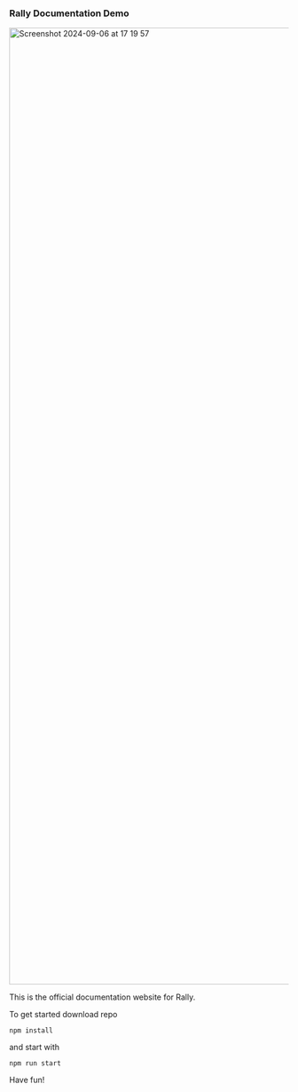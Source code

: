 ### Rally Documentation Demo

<img width="1723" alt="Screenshot 2024-09-06 at 17 19 57" src="https://github.com/user-attachments/assets/b37da093-1964-4aba-a645-58bf961d3874">

This is the official documentation website for Rally.

To get started download repo

`npm install`

and start with

`npm run start`

Have fun!
